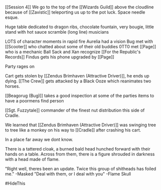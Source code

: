 [[Session 4]]
We go to the top of the [[Wizards Guild]] above the cloudline because of [[Zavistic]] teleporting us up to the pot luck. Space needle esque.

Huge table dedicated to dragon ribs, chocolate fountain, very bougie, little stand with hot sauce scramble (long line) musicians

LOTS of character moments in rapid fire
Aurelia had a vision
Bug met with [[Scooter]] who chatted about some of their old buddies
0TT0 met [[Page]] who is a mechanic
Ball Sack and Xan recognize [[For the Republic's Records]]
Findus gets his phone upgraded by [[Page]]

Party rages on

Cart gets stolen by [[Zendus Brimhaven (Attractive Driver)]], he ends up dying. [[The Crew]] gets attacked by a Black Ooze which reanimates two horses.

[[Beagorug (Bug)]] takes a good inspection at some of the parties items to have a poormens find person

[[Sgt. Fuzzytale]] commander of the finest nut distribution this side of Cradle. 

We learned that [[Zendus Brimhaven (Attractive Driver)]] was swinging tree to tree like a monkey on his way to [[Cradle]] after crashing his cart.

In a place far away we dont know.

There is a tattered cloak, a burned bald head hunched forward with their hands on a table. Across from them, there is a figure shrouded in darkness with a head made of flame.

"Right well, theres been an update. Twice this group of shitheads has foiled me." -Masked
"Deal with them, or I deal with you" -Flame Skull

#HideThis 